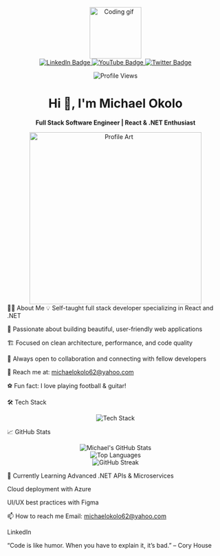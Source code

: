 <div align="center"> <img src="https://media.giphy.com/media/v1.Y2lkPTc5MGI3NjExYzFmNTIwZDllYzNiZDY0M2NmMmRkYjIzYzM0YjhjZmE0N2JlNDg2YyZlcD12MV9pbnRlcm5hbF9naWZzX2dpZklkJmN0PXM/M9gbBd9nbDrOTu1Mqx/giphy.gif" width="120" alt="Coding gif"/> </div> <div align="center"> <a href="https://www.linkedin.com/in/michael-okolo-b50898266/" target="_blank"> <img src="https://img.shields.io/badge/LinkedIn-blue?style=for-the-badge&logo=linkedin&logoColor=white" alt="LinkedIn Badge"/> </a> <a href="#"> <img src="https://img.shields.io/badge/YouTube-red?style=for-the-badge&logo=youtube&logoColor=white" alt="YouTube Badge"/> </a> <a href="#"> <img src="https://img.shields.io/badge/Twitter-blue?style=for-the-badge&logo=twitter&logoColor=white" alt="Twitter Badge"/> </a> </div> <p align="center"> <img src="https://komarev.com/ghpvc/?username=michaelokolo&style=flat-square&color=blue" alt="Profile Views" /> </p> <h1 align="center">Hi 👋, I'm Michael Okolo</h1> <p align="center"><b>Full Stack Software Engineer | React & .NET Enthusiast</b></p>
<div align="center"> <img src="https://github.com/michaelokolo/michaelokolo/assets/91018269/2cefb90b-8407-48e6-8d21-61312a0b06ae" width="400" alt="Profile Art"/> </div>
👨‍💻 About Me
💡 Self-taught full stack developer specializing in React and .NET

🎨 Passionate about building beautiful, user-friendly web applications

🏗️ Focused on clean architecture, performance, and code quality

🤝 Always open to collaboration and connecting with fellow developers

📧 Reach me at: michaelokolo62@yahoo.com

⚽ Fun fact: I love playing football & guitar!

🛠️ Tech Stack
<p align="center"> <img src="https://skillicons.dev/icons?i=react,dotnet,typescript,javascript,html,css,bootstrap,tailwind,nodejs,express,postgres,mongodb,git,github,figma,azure,vercel,linux" alt="Tech Stack" /> </p>
📈 GitHub Stats
<p align="center"> <img src="https://github-readme-stats.vercel.app/api?username=michaelokolo&show_icons=true&theme=tokyonight&hide_border=true" alt="Michael's GitHub Stats" /> <br> <img src="https://github-readme-stats.vercel.app/api/top-langs/?username=michaelokolo&layout=compact&theme=tokyonight&hide_border=true" alt="Top Languages" /> <br> <img src="https://github-readme-streak-stats.demolab.com?user=michaelokolo&theme=tokyonight&hide_border=true" alt="GitHub Streak" /> </p>
🌱 Currently Learning
Advanced .NET APIs & Microservices

Cloud deployment with Azure

UI/UX best practices with Figma

📫 How to reach me
Email: michaelokolo62@yahoo.com

LinkedIn

“Code is like humor. When you have to explain it, it’s bad.” – Cory House
